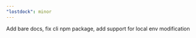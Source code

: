 ```yaml
---
"lostdock": minor
---
```


Add bare docs, fix cli npm package, add support for local env modification
